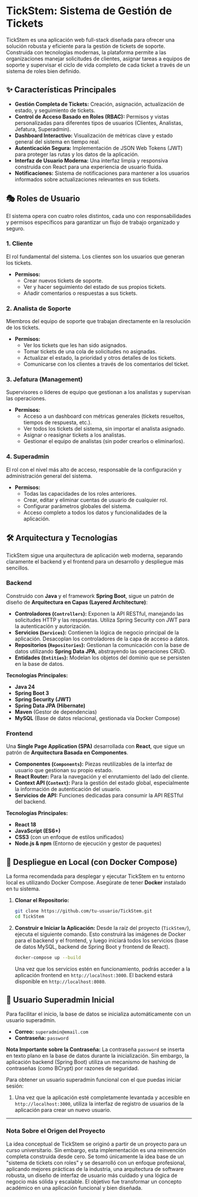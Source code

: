 # TickStem: Sistema de Gestión de Tickets

TickStem es una aplicación web full-stack diseñada para ofrecer una solución robusta y eficiente para la gestión de tickets de soporte. Construida con tecnologías modernas, la plataforma permite a las organizaciones manejar solicitudes de clientes, asignar tareas a equipos de soporte y supervisar el ciclo de vida completo de cada ticket a través de un sistema de roles bien definido.

## ✨ Características Principales

- **Gestión Completa de Tickets:** Creación, asignación, actualización de estado, y seguimiento de tickets.
- **Control de Acceso Basado en Roles (RBAC):** Permisos y vistas personalizadas para diferentes tipos de usuarios (Clientes, Analistas, Jefatura, Superadmin).
- **Dashboard Interactivo:** Visualización de métricas clave y estado general del sistema en tiempo real.
- **Autenticación Segura:** Implementación de JSON Web Tokens (JWT) para proteger las rutas y los datos de la aplicación.
- **Interfaz de Usuario Moderna:** Una interfaz limpia y responsiva construida con React para una experiencia de usuario fluida.
- **Notificaciones:** Sistema de notificaciones para mantener a los usuarios informados sobre actualizaciones relevantes en sus tickets.

## 🎭 Roles de Usuario

El sistema opera con cuatro roles distintos, cada uno con responsabilidades y permisos específicos para garantizar un flujo de trabajo organizado y seguro.

### 1. Cliente
El rol fundamental del sistema. Los clientes son los usuarios que generan los tickets.
- **Permisos:**
  - Crear nuevos tickets de soporte.
  - Ver y hacer seguimiento del estado de sus propios tickets.
  - Añadir comentarios o respuestas a sus tickets.

### 2. Analista de Soporte
Miembros del equipo de soporte que trabajan directamente en la resolución de los tickets.
- **Permisos:**
  - Ver los tickets que les han sido asignados.
  - Tomar tickets de una cola de solicitudes no asignadas.
  - Actualizar el estado, la prioridad y otros detalles de los tickets.
  - Comunicarse con los clientes a través de los comentarios del ticket.

### 3. Jefatura (Management)
Supervisores o líderes de equipo que gestionan a los analistas y supervisan las operaciones.
- **Permisos:**
  - Acceso a un dashboard con métricas generales (tickets resueltos, tiempos de respuesta, etc.).
  - Ver todos los tickets del sistema, sin importar el analista asignado.
  - Asignar o reasignar tickets a los analistas.
  - Gestionar el equipo de analistas (sin poder crearlos o eliminarlos).

### 4. Superadmin
El rol con el nivel más alto de acceso, responsable de la configuración y administración general del sistema.
- **Permisos:**
  - Todas las capacidades de los roles anteriores.
  - Crear, editar y eliminar cuentas de usuario de cualquier rol.
  - Configurar parámetros globales del sistema.
  - Acceso completo a todos los datos y funcionalidades de la aplicación.

## 🛠️ Arquitectura y Tecnologías

TickStem sigue una arquitectura de aplicación web moderna, separando claramente el backend y el frontend para un desarrollo y despliegue más sencillos.

### Backend
Construido con **Java** y el framework **Spring Boot**, sigue un patrón de diseño de **Arquitectura en Capas (Layered Architecture)**:

- **Controladores (`Controllers`):** Exponen la API RESTful, manejando las solicitudes HTTP y las respuestas. Utiliza Spring Security con JWT para la autenticación y autorización.
- **Servicios (`Services`):** Contienen la lógica de negocio principal de la aplicación. Desacoplan los controladores de la capa de acceso a datos.
- **Repositorios (`Repositories`):** Gestionan la comunicación con la base de datos utilizando **Spring Data JPA**, abstrayendo las operaciones CRUD. 
- **Entidades (`Entities`):** Modelan los objetos del dominio que se persisten en la base de datos.

**Tecnologías Principales:**
- **Java 24**
- **Spring Boot 3**
- **Spring Security (JWT)**
- **Spring Data JPA (Hibernate)**
- **Maven** (Gestor de dependencias)
- **MySQL** (Base de datos relacional, gestionada vía Docker Compose)

### Frontend
Una **Single Page Application (SPA)** desarrollada con **React**, que sigue un patrón de **Arquitectura Basada en Componentes**.

- **Componentes (`Components`):** Piezas reutilizables de la interfaz de usuario que gestionan su propio estado.
- **React Router:** Para la navegación y el enrutamiento del lado del cliente.
- **Context API (`Context`):** Para la gestión del estado global, especialmente la información de autenticación del usuario.
- **Servicios de API:** Funciones dedicadas para consumir la API RESTful del backend.

**Tecnologías Principales:**
- **React 18**
- **JavaScript (ES6+)**
- **CSS3** (con un enfoque de estilos unificados)
- **Node.js & npm** (Entorno de ejecución y gestor de paquetes)

## 🚀 Despliegue en Local (con Docker Compose)

La forma recomendada para desplegar y ejecutar TickStem en tu entorno local es utilizando Docker Compose. Asegúrate de tener **Docker** instalado en tu sistema.

1.  **Clonar el Repositorio:**
    ```bash
    git clone https://github.com/tu-usuario/TickStem.git
    cd TickStem
    ```

2.  **Construir e Iniciar la Aplicación:**
    Desde la raíz del proyecto (`TickStem/`), ejecuta el siguiente comando. Esto construirá las imágenes de Docker para el backend y el frontend, y luego iniciará todos los servicios (base de datos MySQL, backend de Spring Boot y frontend de React).
    ```bash
    docker-compose up --build
    ```
    Una vez que los servicios estén en funcionamiento, podrás acceder a la aplicación frontend en `http://localhost:3000`. El backend estará disponible en `http://localhost:8080`.

## 👤 Usuario Superadmin Inicial

Para facilitar el inicio, la base de datos se inicializa automáticamente con un usuario superadmin.

-   **Correo:** `superadmin@email.com`
-   **Contraseña:** `password`

**Nota Importante sobre la Contraseña:**
La contraseña `password` se inserta en texto plano en la base de datos durante la inicialización. Sin embargo, la aplicación backend (Spring Boot) utiliza un mecanismo de hashing de contraseñas (como BCrypt) por razones de seguridad.

Para obtener un usuario superadmin funcional con el que puedas iniciar sesión:
1.  Una vez que la aplicación esté completamente levantada y accesible en `http://localhost:3000`, utiliza la interfaz de registro de usuarios de la aplicación para crear un nuevo usuario.


---

### Nota Sobre el Origen del Proyecto

La idea conceptual de TickStem se originó a partir de un proyecto para un curso universitario. Sin embargo, esta implementación es una reinvención completa construida desde cero. Se tomó únicamente la idea base de un "sistema de tickets con roles" y se desarrolló con un enfoque profesional, aplicando mejores prácticas de la industria, una arquitectura de software robusta, un diseño de interfaz de usuario más cuidado y una lógica de negocio más sólida y escalable. El objetivo fue transformar un concepto académico en una aplicación funcional y bien diseñada.
